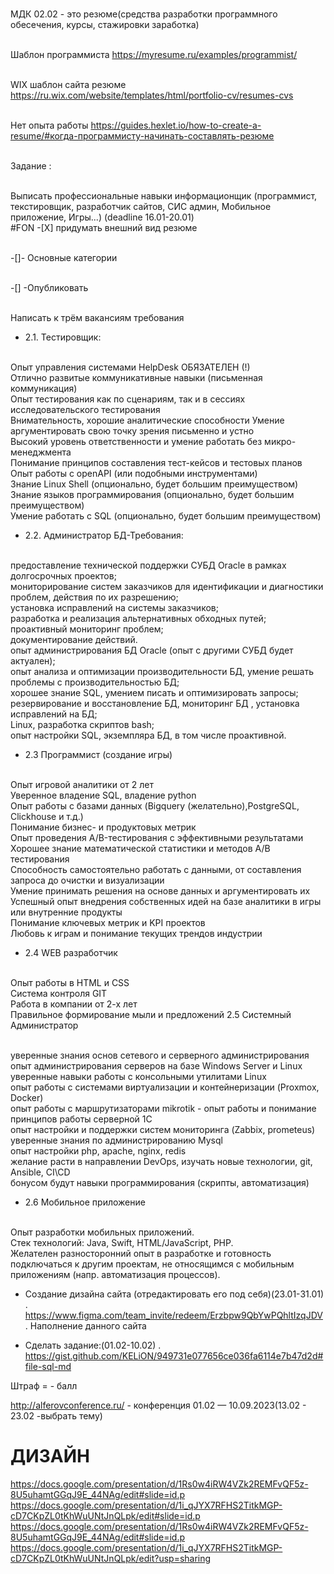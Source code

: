 <br/>МДК 02.02 - это резюме(средства разработки программного обесечения, курсы, стажировки заработка)

<br/>Шаблон программиста https://myresume.ru/examples/programmist/

<br/>WIX шаблон сайта резюме https://ru.wix.com/website/templates/html/portfolio-cv/resumes-cvs

<br/>Нет опыта работы https://guides.hexlet.io/how-to-create-a-resume/#когда-программисту-начинать-составлять-резюме

<br/>Задание :

<br/>Выписать профессиональные навыки информационщик (программист, текстировщик, разработчик сайтов, СИС админ, Мобильное приложение, Игры...) (deadline 16.01-20.01)
<br/>#FON -[X] придумать внешний вид резюме

<br/>-[]- Основные категории

<br/>-[] -Опубликовать

<br/>Написать к трём вакансиям требования 
* 2.1. Тестировщик:

 <br/>Опыт управления системами HelpDesk ОБЯЗАТЕЛЕН (!)
 <br/>Отлично развитые коммуникативные навыки (письменная коммуникация) 
 <br/>Опыт тестирования как по сценариям, так и в сессиях исследовательского тестирования 
 <br/>Внимательность, хорошие аналитические способности
 Умение аргументировать свою точку зрения письменно и устно
 <br/>Высокий уровень ответственности и умение работать без микро-менеджмента 
 <br/>Понимание принципов составления тест-кейсов и тестовых планов 
 <br/>Опыт работы с openAPI (или подобными инструментами) 
 <br/>Знание Linux Shell (опционально, будет большим преимуществом) 
 <br/>Знание языков программирования (опционально, будет большим преимуществом)
 <br/>Умение работать с SQL (опционально, будет большим преимуществом)
* 2.2. Администратор БД-Требования:

<br/> предоставление технической поддержки СУБД Oracle в рамках долгосрочных проектов;
<br/> мониторирование систем заказчиков для идентификации и диагностики проблем, действия по их разрешению;
<br/> установка исправлений на системы заказчиков;
 <br/>разработка и реализация альтернативных обходных путей;
<br/> проактивный мониторинг проблем;
<br/> документирование действий.
<br/> опыт администрирования БД Oracle (опыт с другими СУБД будет актуален);
<br/> опыт анализа и оптимизации производительности БД, умение решать проблемы с производительностью БД;
<br/> хорошее знание SQL, умением писать и оптимизировать запросы;
<br/> резервирование и восстановление БД, мониторинг БД , установка исправлений на БД;
<br/> Linux, разработка скриптов bash;
<br/> опыт настройки SQL, экземпляра БД, в том числе проактивной.
* 2.3 Программист (создание игры)

 <br/> Опыт игровой аналитики от 2 лет
<br/> Уверенное владение SQL, владение python
<br/> Опыт работы с базами данных (Bigquery (желательно),PostgreSQL, Clickhouse и т.д.)
<br/> Понимание бизнес- и продуктовых метрик
 <br/>Опыт проведения A/B-тестирования с эффективными результатами
<br/> Хорошее знание математической статистики и методов A/B тестирования
<br/> Способность самостоятельно работать с данными, от составления запроса до очистки и визуализации
<br/> Умение принимать решения на основе данных и аргументировать их
<br/> Успешный опыт внедрения собственных идей на базе аналитики в игры или внутренние продукты
<br/> Понимание ключевых метрик и KPI проектов
 <br/> Любовь к играм и понимание текущих трендов индустрии
* 2.4 WEB разработчик

<br/> Опыт работы в HTML и CSS
<br/> Система контроля GIT
<br/> Работа в компании от 2-х лет
<br/> Правильное формирование мыли и предложений
2.5 Системный Администратор

<br/> уверенные знания основ сетевого и серверного администрирования
<br/> опыт администрирования серверов на базе Windows Server и Linux
<br/> уверенные навыки работы с консольными утилитами Linux
<br/> опыт работы с системами виртуализации и контейнеризации (Proxmox, Docker)
<br/> опыт работы с маршрутизаторами mikrotik - опыт работы и понимание принципов работы серверной 1С
<br/> опыт настройки и поддержки систем мониторинга (Zabbix, prometeus)
<br/> уверенные знания по администрированию Mysql
<br/> опыт настройки php, apache, nginx, redis
 <br/>желание расти в направлении DevOps, изучать новые технологии, git, Ansible, CI\CD
<br/> бонусом будут навыки программирования (скрипты, автоматизация)
* 2.6 Мобильное приложение

 <br/> Опыт разработки мобильных приложений.
<br/> Стек технологий: Java, Swift, HTML/JavaScript, PHP.
<br/> Желателен разносторонний опыт в разработке и готовность подключаться к другим проектам, не относящимся с мобильным приложениям (напр. автоматизация процессов).
* Создание дизайна сайта (отредактировать его под себя)(23.01-31.01) . https://www.figma.com/team_invite/redeem/Erzbpw9QbYwPQhltIzqJDV . Наполнение данного сайта

* Сделать задание:(01.02-10.02) . https://gist.github.com/KELiON/949731e077656ce036fa6114e7b47d2d#file-sql-md

Штраф = - балл

http://alferovconference.ru/ - конференция 01.02 — 10.09.2023(13.02 - 23.02 -выбрать тему)

# ДИЗАЙН 
https://docs.google.com/presentation/d/1Rs0w4iRW4VZk2REMFvQF5z-8U5uhamtGGqJ9E_44NAg/edit#slide=id.p
https://docs.google.com/presentation/d/1i_qJYX7RFHS2TitkMGP-cD7CKpZL0tKhWuUNtJnQLpk/edit#slide=id.p
https://docs.google.com/presentation/d/1Rs0w4iRW4VZk2REMFvQF5z-8U5uhamtGGqJ9E_44NAg/edit#slide=id.p
https://docs.google.com/presentation/d/1i_qJYX7RFHS2TitkMGP-cD7CKpZL0tKhWuUNtJnQLpk/edit?usp=sharing
